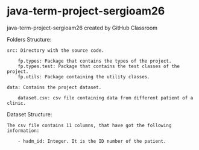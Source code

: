 # java-term-project-sergioam26
java-term-project-sergioam26 created by GitHub Classroom

Folders Structure:

	src: Directory with the source code.

		fp.types: Package that contains the types of the project.
		fp.types.test: Package that contains the test classes of the project.
		fp.utils: Package containing the utility classes.
		
	data: Contains the project dataset.
	
		dataset.csv: csv file containing data from different patient of a clinic.


Dataset Structure:

	The csv file contains 11 columns, that have got the following information:
	
		- hadm_id: Integer. It is the ID number of the patient.
		

	
